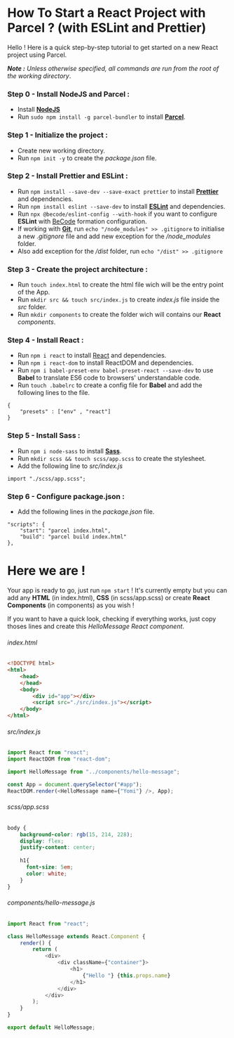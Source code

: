 # How To Start a React Project with Parcel ? (with ESLint and Prettier)
  
Hello ! Here is a quick step-by-step tutorial to get started on a new React project using Parcel.

***Note :** Unless otherwise specified, all commands are run from the root of the working directory*.
### Step 0 - Install NodeJS and Parcel :
- Install [**NodeJS**](https://nodejs.org/en/)
- Run ```sudo npm install -g parcel-bundler``` to install [**Parcel**](https://parceljs.org/).
### Step 1 - Initialize the project :
- Create new working directory.
- Run ```npm init -y``` to create the *package.json* file.
### Step 2 - Install Prettier and ESLint :
- Run ```npm install --save-dev --save-exact prettier``` to install [**Prettier**](https://prettier.io/) and dependencies.
- Run ```npm install eslint --save-dev``` to install [**ESLint**](https://eslint.org/) and dependencies.
- Run ```npx @becode/eslint-config --with-hook``` if you want to configure **ESLint** with [BeCode](https://www.becode.org/) formation configuration.
- If working with [**Git**](https://github.com/), run ```echo "/node_modules" >> .gitignore``` to initialise a new *.gitignore* file and add new exception for the */node_modules* folder.
- Also add exception for the */dist* folder, run ```echo "/dist" >> .gitignore```
### Step 3 - Create the project architecture :
- Run ```touch index.html``` to create the html file wich will be the entry point of the App.
- Run ```mkdir src && touch src/index.js``` to create *index.js* file inside the *src* folder.
- Run ```mkdir components``` to create the folder wich will contains our **React** *components*.
### Step 4 - Install React :
- Run ```npm i react``` to install [React](https://reactjs.org/) and dependencies.
- Run ```npm i react-dom``` to install ReactDOM and dependencies.
- Run ```npm i babel-preset-env babel-preset-react --save-dev``` to use **Babel** to translate ES6 code to browsers' understandable code.
- Run ```touch .babelrc``` to create a config file for **Babel** and add the following lines to the file.
```
{
    "presets" : ["env" , "react"]
}

```
### Step 5 - Install Sass :
- Run ```npm i node-sass``` to install [**Sass**](https://sass-lang.com/).
- Run ```mkdir scss && touch scss/app.scss``` to create the stylesheet.
- Add the following line to *src/index.js*
```
import "./scss/app.scss";
```
### Step 6 - Configure package.json :
- Add the following lines in the *package.json* file.
```
"scripts": {
    "start": "parcel index.html",
    "build": "parcel build index.html"
},
```
# Here we are !
Your app is ready to go, just run ```npm start``` !
It's currently empty but you can add any **HTML** (in index.html), **CSS** (in scss/app.scss) or create **React Components** (in components) as you wish !   
  
If you want to have a quick look, checking if everything works, just copy thoses lines and create this *HelloMessage React component*.

###### index.html
```html
<!DOCTYPE html>
<html>
    <head>
    </head>
    <body>
        <div id="app"></div>
        <script src="./src/index.js"></script>
    </body>
</html>

```
###### src/index.js
```javascript
import React from "react";
import ReactDOM from "react-dom";

import HelloMessage from "../components/hello-message";

const App = document.querySelector("#app");
ReactDOM.render(<HelloMessage name={"Yomi"} />, App);
```
###### scss/app.scss
```scss
body {
    background-color: rgb(15, 214, 228);
    display: flex;
    justify-content: center;
    
    h1{
      font-size: 5em;
      color: white;
    }
}
```
###### components/hello-message.js
```javascript
import React from "react";

class HelloMessage extends React.Component {
    render() {
        return (
            <div>
                <div className={"container"}>
                    <h1>
                        {"Hello "} {this.props.name}
                    </h1>
                </div>
            </div>
        );
    }
}

export default HelloMessage;
```
